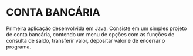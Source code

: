 <h1>CONTA BANCÁRIA</h1>
<p>Primeira aplicação desenvolvida em Java. Consiste em um simples projeto de conta bancária, contendo um menu de opções com as funções de consulta de saldo, transferir valor, depositar valor e de encerrar o programa.</p>
